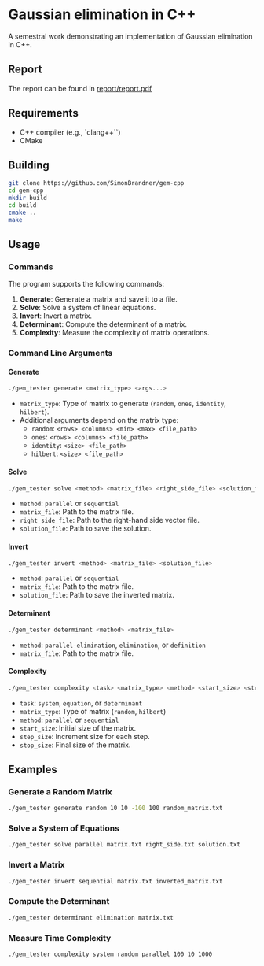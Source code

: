 # Gaussian elimination in C++

A semestral work demonstrating an implementation of Gaussian elimination in C++.

## Report

The report can be found in [report/report.pdf](./report/report.pdf)

## Requirements

- C++ compiler (e.g., `clang++``)
- CMake

## Building

```bash
git clone https://github.com/SimonBrandner/gem-cpp
cd gem-cpp
mkdir build
cd build
cmake ..
make
```

## Usage

### Commands

The program supports the following commands:

1. **Generate**: Generate a matrix and save it to a file.
2. **Solve**: Solve a system of linear equations.
3. **Invert**: Invert a matrix.
4. **Determinant**: Compute the determinant of a matrix.
5. **Complexity**: Measure the complexity of matrix operations.

### Command Line Arguments

#### Generate

```sh
./gem_tester generate <matrix_type> <args...>
```

- `matrix_type`: Type of matrix to generate (`random`, `ones`, `identity`, `hilbert`).
- Additional arguments depend on the matrix type:
  - `random`: `<rows> <columns> <min> <max> <file_path>`
  - `ones`: `<rows> <columns> <file_path>`
  - `identity`: `<size> <file_path>`
  - `hilbert`: `<size> <file_path>`

#### Solve

```sh
./gem_tester solve <method> <matrix_file> <right_side_file> <solution_file>
```

- `method`: `parallel` or `sequential`
- `matrix_file`: Path to the matrix file.
- `right_side_file`: Path to the right-hand side vector file.
- `solution_file`: Path to save the solution.

#### Invert

```sh
./gem_tester invert <method> <matrix_file> <solution_file>
```

- `method`: `parallel` or `sequential`
- `matrix_file`: Path to the matrix file.
- `solution_file`: Path to save the inverted matrix.

#### Determinant

```sh
./gem_tester determinant <method> <matrix_file>
```

- `method`: `parallel-elimination`, `elimination`, or `definition`
- `matrix_file`: Path to the matrix file.

#### Complexity

```sh
./gem_tester complexity <task> <matrix_type> <method> <start_size> <step_size> <stop_size>
```

- `task`: `system`, `equation`, or `determinant`
- `matrix_type`: Type of matrix (`random`, `hilbert`)
- `method`: `parallel` or `sequential`
- `start_size`: Initial size of the matrix.
- `step_size`: Increment size for each step.
- `stop_size`: Final size of the matrix.

## Examples

### Generate a Random Matrix

```sh
./gem_tester generate random 10 10 -100 100 random_matrix.txt
```

### Solve a System of Equations

```sh
./gem_tester solve parallel matrix.txt right_side.txt solution.txt
```

### Invert a Matrix

```sh
./gem_tester invert sequential matrix.txt inverted_matrix.txt
```

### Compute the Determinant

```sh
./gem_tester determinant elimination matrix.txt
```

### Measure Time Complexity

```sh
./gem_tester complexity system random parallel 100 10 1000
```
